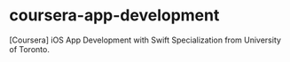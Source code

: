 # coursera-app-development
[Coursera] iOS App Development with Swift Specialization from University of Toronto.
